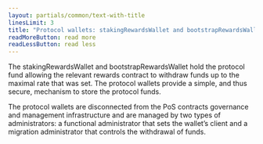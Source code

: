 ```yaml
---
layout: partials/common/text-with-title
linesLimit: 3
title: "Protocol wallets: stakingRewardsWallet and bootstrapRewardsWallet"
readMoreButton: read more
readLessButton: read less
---
```


The stakingRewardsWallet and bootstrapRewardsWallet hold the protocol fund allowing the relevant rewards contract to withdraw funds up to the maximal rate that was set. The protocol wallets provide a simple, and thus secure, mechanism to store the protocol funds.

The protocol wallets are disconnected from the PoS contracts governance and management infrastructure and are managed by two types of administrators: a functional administrator that sets the wallet’s client and a migration administrator that controls the withdrawal of funds.
